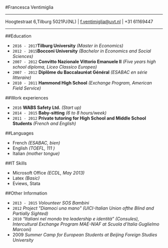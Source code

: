 #Francesca Ventimiglia
*************************************************
 Hoogtestraat 6,Tilburg 5021PJ(NL) | f.ventimiglia@uvt.nl | +31 61169447
 
*************************************************  

##Education

* `2016 - 2017`__Tilburg University__ _(Master in Economics)_
* `2012 - 2015`__Bocconi University__ _(Bachelor in Economics and Social Sciences)_
* `2007 - 2012` __Convitto Nazionale Vittorio Emanuele II__ _(Five years high school diploma, Liceo Classico Europeo)_
* `2007 - 2012` __Diplôme du Baccalauréat Général__ _(ESABAC en série litteraire)_
* `2010 - 2011` __Hammond High School__ _(Exchange Program, American Field Service)_

##Work experiences

* `2016`         __WABS Safety Ltd.__ _(Start up)_
* `2014 - 2015`  __Baby-sitting__ _(6 to 8 hours/week)_
* `2011 - 2012`  __Private tutoring for High School and Middle School Students__ _(French and English)_

##Languages

* French _(ESABAC, bien)_
* English _(TOEFL, 111 )_
* Italian _(mother tongue)_

##IT Skills

* Microsoft Office _(ECDL, May 2013)_
* Latex _(Basic)_
* Eviews, Stata

##Other Information

* `2013 - 2015` _Volounteer SOS Bambini_
* `2012` _Project "Diamoci una mano" (UICI-Italian Union ofthe Blind and Partially Sighted)_
* `2010` _“Italiani nel mondo tra leadership e identità” (Consules), Intercultural Exchange Program MAE-NIAF at Scuola d’Italia Guglielmo Marconi)_
* 2009 _Summer Camp for European Students at Beijing Foreign Studies University_
